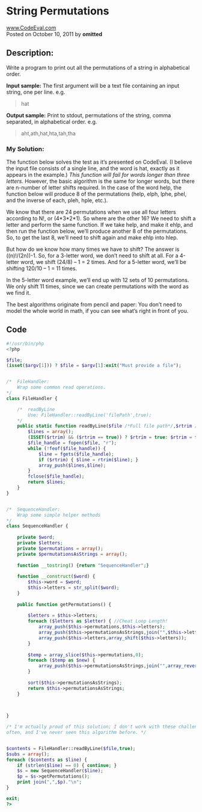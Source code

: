 
# String Permutations <br />
www.CodeEval.com <br />
Posted on October 10, 2011 by **omitted**

## Description: 

Write a program to print out all the permutations of a string in alphabetical order.

**Input sample:** The first argument will be a text file containing an input string, one per line. e.g.

> hat

**Output sample:** Print to stdout, permutations of the string, comma separated, in alphabetical order. e.g.

> aht,ath,hat,hta,tah,tha

### My Solution:

The function below solves the test as it’s presented on CodeEval. (I believe the input file consists of a single line, and the word is hat, exactly as it appears in the example.) *This function will fail for words longer than three letters.* However, the basic algorithm is the same for longer words, but there are n-number of letter shifts required. In the case of the word help, the function below will produce 8 of the permutations (help, elph, lphe, phel, and the inverse of each, pleh, hple, etc.).

We know that there are 24 permutations when we use all four letters according to N!, or (4\*3\*2\*1). So where are the other 16? We need to shift a letter and perform the same function. If we take help, and make it ehlp, and then run the function below, we’ll produce another 8 of the permutations. So, to get the last 8, we’ll need to shift again and make ehlp into hlep.

But how do we know how many times we have to shift? The answer is ((n)!/(2n))-1. So, for a 3-letter word, we don’t need to shift at all. For a 4-letter word, we shift (24/8) – 1 = 2 times. And for a 5-letter word, we’ll be shifting 120/10 – 1 = 11 times.

In the 5-letter word example, we’ll end up with 12 sets of 10 permutations. We only shift 11 times, since we can create permutations with the word as we find it.

The best algorithms originate from pencil and paper: You don’t need to model the whole world in math, if you can see what’s right in front of you.

## Code

```php
#!/usr/bin/php
<?php

$file;
(isset($argv[1])) ? $file = $argv[1]:exit("Must provide a file");


/*  FileHandler:
    Wrap some common read operations.
*/
class FileHandler { 

    /*  readByLine
        Use: FileHandler::readByLine('filePath',true);
    */
    public static function readByLine($file /*Full file path*/,$rtrim /*Boolean*/) { // Return an array of lines
        $lines = array();
        (ISSET($rtrim) && ($rtrim == true)) ? $rtrim = true: $rtrim = false;
        $file_handle = fopen($file, "r");
        while (!feof($file_handle)) {
            $line = fgets($file_handle);
            if ($rtrim) { $line = rtrim($line); }
            array_push($lines,$line);
        }
        fclose($file_handle);
        return $lines;
    }
}


/*  SequenceHandler:
    Wrap some simple helper methods
*/
class SequenceHandler {
    
    private $word;
    private $letters;
    private $permutations = array();
    private $permutationsAsStrings = array();
    
    function __tostring() {return "SequenceHandler";}
    
    function __construct($word) {
        $this->word = $word;
        $this->letters = str_split($word);
    }
    
    public function getPermutations() {
        
        $letters = $this->letters;
        foreach ($letters as $letter) { //Cheat Loop Length!
            array_push($this->permutations,$this->letters);
            array_push($this->permutationsAsStrings,join("",$this->letters));
            array_push($this->letters,array_shift($this->letters));
        }
        
        $temp = array_slice($this->permutations,0);
        foreach ($temp as $new) {
            array_push($this->permutationsAsStrings,join("",array_reverse($new)));
        }
        
        sort($this->permutationsAsStrings);
        return $this->permutationsAsStrings;
    }

    
    
}

/* I'm actually proud of this solution; I don't work with these challenges
often, and I've never seen this algorithm before. */


$contents = FileHandler::readByLine($file,true);
$subs = array();
foreach ($contents as $line) {
    if (strlen($line) == 0) { continue; }
    $s = new SequenceHandler($line);
    $p = $s->getPermutations();
    print join(",",$p)."\n";
}

exit;
?>
```
